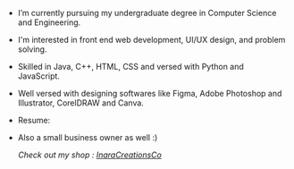* I’m currently pursuing my undergraduate degree in Computer Science and Engineering. 
* I'm interested in front end web development, UI/UX design, and problem solving. 
* Skilled in Java, C++, HTML, CSS and versed with Python and JavaScript.
* Well versed with designing softwares like Figma, Adobe Photoshop and Illustrator, CorelDRAW and Canva.
* Resume: 

* Also a small business owner as well :) 

  *Check out my shop : [InaraCreationsCo](www.inaracreationsco.com)*
